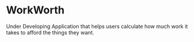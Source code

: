 # WorkWorth
Under Developing Application that helps users calculate how much work it takes to afford the things they want.
